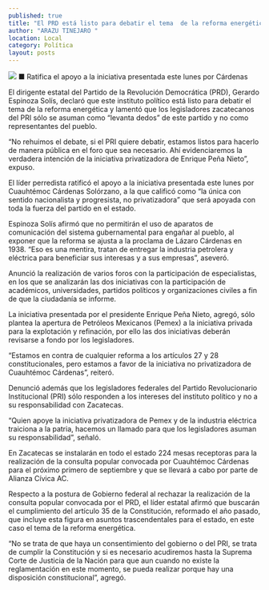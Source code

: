 ```yaml
---
published: true
title: "El PRD está listo para debatir el tema  de la reforma energética: Espinoza"
author: "ARAZU TINEJARO "
location: Local
category: Política
layout: posts
---
```


![](http://i.imgur.com/gTBiXNlm.jpg)
■ Ratifica el apoyo a la iniciativa presentada este lunes por Cárdenas

El dirigente estatal del Partido de la Revolución Democrática (PRD), Gerardo Espinoza Solís, declaró que este instituto político está listo para debatir el tema de la reforma energética y lamentó que los legisladores zacatecanos del PRI sólo se asuman como “levanta dedos” de este partido y no como representantes del pueblo.

“No rehuimos el debate, si el PRI quiere debatir, estamos listos para hacerlo de manera pública en el foro que sea necesario. Ahí evidenciaremos la verdadera intención de la iniciativa privatizadora de Enrique Peña Nieto”, expuso.

El líder perredista ratificó el apoyo a la iniciativa presentada este lunes por Cuauhtémoc Cárdenas Solórzano, a la que calificó como “la única con sentido nacionalista y progresista, no privatizadora” que será apoyada con toda la fuerza del partido en el estado.

Espinoza Solís afirmó que no permitirán el uso de aparatos de comunicación del sistema gubernamental para engañar al pueblo, al exponer que la reforma se ajusta a la proclama de Lázaro Cárdenas en 1938. “Eso es una mentira, tratan de entregar la industria petrolera y eléctrica para beneficiar sus interesas y a sus empresas”, aseveró.

Anunció la realización de varios foros con la participación de especialistas, en los que se analizarán las dos iniciativas con la participación de académicos, universidades, partidos políticos y organizaciones civiles a fin de que la ciudadanía se informe.

La iniciativa presentada por el presidente Enrique Peña Nieto, agregó, sólo plantea la apertura de Petróleos Mexicanos (Pemex) a la iniciativa privada para la explotación y refinación, por ello las dos iniciativas deberán revisarse a fondo por los legisladores.

“Estamos en contra de cualquier reforma a los artículos 27 y 28 constitucionales, pero estamos a favor de la iniciativa no privatizadora de Cuauhtémoc Cárdenas”, reiteró.

Denunció además que los legisladores federales del Partido Revolucionario Institucional (PRI) sólo responden a los intereses del instituto político y no a su responsabilidad con Zacatecas. 

“Quien apoye la iniciativa privatizadora de Pemex y de la industria eléctrica traiciona a la patria, hacemos un llamado para que los legisladores asuman su responsabilidad”, señaló.

En Zacatecas se instalarán en todo el estado 224 mesas receptoras para la realización de la consulta popular convocada por Cuauhtémoc Cárdenas para el próximo primero de septiembre y que se llevará a cabo por parte de Alianza Cívica AC. 

Respecto a la postura de Gobierno federal al rechazar la realización de la consulta popular convocada por el PRD, el líder estatal afirmó que buscarán el cumplimiento del artículo 35 de la Constitución, reformado el año pasado, que incluye esta figura en asuntos trascendentales para el estado, en este caso el tema de la reforma energética.

“No se trata de que haya un consentimiento del gobierno o del PRI, se trata de cumplir la Constitución y si es necesario acudiremos hasta la Suprema Corte de Justicia de la Nación para que aun cuando no existe la reglamentación en este momento, se pueda realizar porque hay una disposición constitucional”, agregó.
